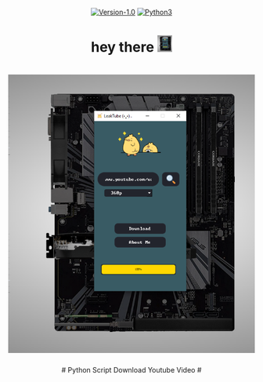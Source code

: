   
  <div align="center">
  
  [![Version-1.0](https://img.shields.io/badge/version-1.0-green)](https://github.com/Datalux/Osintgram/releases/tag/1.0)
  [![Python3](https://img.shields.io/badge/language-Python3-red)](https://img.shields.io/badge/language-Python3-red)
   <h1>
    hey there
    <img src="image\Screenshot.png" width="30px"/>
  </h1>
  </div>
  <div align="center">
     <h1>
    <img src="image\Screenshot.png" />
  </h1>
  # Python Script Download Youtube Video 
  # 
  </div>
